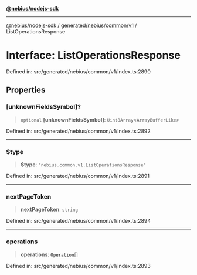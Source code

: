 [**@nebius/nodejs-sdk**](../../../../../README.md)

---

[@nebius/nodejs-sdk](../../../../../README.md) / [generated/nebius/common/v1](../README.md) / ListOperationsResponse

# Interface: ListOperationsResponse

Defined in: src/generated/nebius/common/v1/index.ts:2890

## Properties

### \[unknownFieldsSymbol\]?

> `optional` **\[unknownFieldsSymbol\]**: `Uint8Array`\<`ArrayBufferLike`\>

Defined in: src/generated/nebius/common/v1/index.ts:2892

---

### $type

> **$type**: `"nebius.common.v1.ListOperationsResponse"`

Defined in: src/generated/nebius/common/v1/index.ts:2891

---

### nextPageToken

> **nextPageToken**: `string`

Defined in: src/generated/nebius/common/v1/index.ts:2894

---

### operations

> **operations**: [`Operation`](Operation.md)[]

Defined in: src/generated/nebius/common/v1/index.ts:2893
